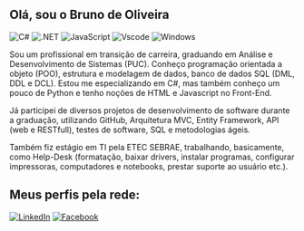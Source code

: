 ## Olá, sou o Bruno de Oliveira
![C#](https://img.shields.io/badge/C%23-239120?style=for-the-badge&logo=c-sharp&logoColor=white)  ![.NET](https://img.shields.io/badge/.NET-5C2D91?style=for-the-badge&logo=.net&logoColor=white) ![JavaScript](https://img.shields.io/badge/JavaScript-F7DF1E?style=for-the-badge&logo=javascript&logoColor=black) ![Vscode](https://img.shields.io/badge/Vscode-007ACC?style=for-the-badge&logo=visual-studio-code&logoColor=white) ![Windows](https://img.shields.io/badge/Windows-000?style=for-the-badge&logo=windows&logoColor=2CA5E0) 	

Sou um profissional em transição de carreira, graduando em Análise e Desenvolvimento de Sistemas (PUC). Conheço programação orientada a objeto (POO), estrutura e modelagem de dados, banco de dados SQL (DML, DDL e DCL). Estou me especializando em C#, mas também conheço um pouco de Python e tenho noções de HTML e Javascript no Front-End.

Já participei de diversos projetos de desenvolvimento de software durante a graduação, utilizando GitHub, Arquitetura MVC, Entity Framework, API (web e RESTfull), testes de software, SQL e metodologias ágeis. 

Também fiz estágio em TI pela ETEC SEBRAE, trabalhando, basicamente, como Help-Desk (formatação, baixar drivers, instalar programas, configurar impressoras, computadores e notebooks, prestar suporte ao usuário etc.). 


## Meus perfis pela rede: 

[![LinkedIn](https://img.shields.io/badge/linkedin-%230077B5.svg?style=for-the-badge&logo=linkedin&logoColor=white)](https://www.linkedin.com/in/bruno-victor-de-oliveira-flavio-42b443140/)
[![Facebook](https://img.shields.io/badge/Facebook-%231877F2.svg?style=for-the-badge&logo=Facebook&logoColor=white)](https://www.facebook.com/bruno.oliveira.737/)

